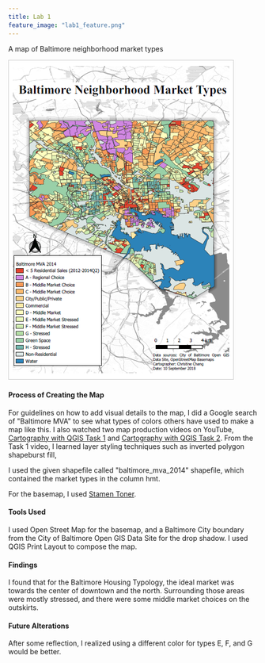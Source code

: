 ```yaml
---
title: Lab 1
feature_image: "lab1_feature.png"
---
```

A map of Baltimore neighborhood market types

![Baltimore Market Types](BmoreMarket.PNG "BmoreMarket.PNG")

#### Process of Creating the Map
For guidelines on how to add visual details to the map, I did a Google search of "Baltimore MVA"
to see what types of colors others have used to make a map like this. I also watched two map production videos on YouTube,
[Cartography with QGIS Task 1](https://www.youtube.com/watch?v=pb8EJFV4SLs) and [Cartography with QGIS Task 2](https://www.youtube.com/watch?v=5TpCuwGeDZc).
From the Task 1 video, I learned layer styling techniques such as inverted polygon shapeburst fill, 

I used the given shapefile called "baltimore_mva_2014" shapefile, which contained the market types in the column hmt.

For the basemap, I used [Stamen Toner](https://www.xyht.com/spatial-itgis/using-openstreetmap-basemaps-qgis-3-0/).

#### Tools Used
I used Open Street Map for the basemap, and a Baltimore City boundary from the City of Baltimore Open GIS Data Site for the drop shadow.
I used QGIS Print Layout to compose the map. 

#### Findings
I found that for the Baltimore Housing Typology, the ideal market was towards the center of downtown and the north.
Surrounding those areas were mostly stressed, and there were some middle market choices on the outskirts.

#### Future Alterations
After some reflection, I realized using a different color for types E, F, and G would be better.



